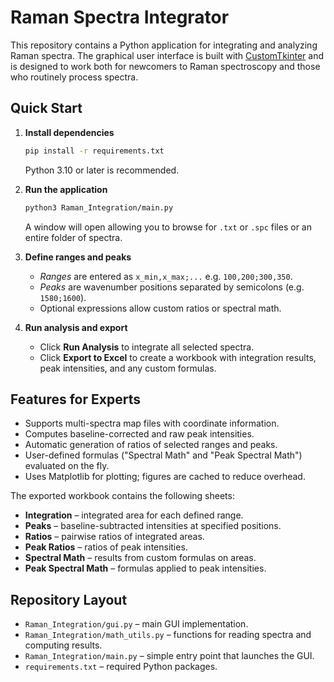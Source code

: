 # Raman Spectra Integrator

This repository contains a Python application for integrating and analyzing Raman spectra. The graphical user interface is built with [CustomTkinter](https://github.com/TomSchimansky/CustomTkinter) and is designed to work both for newcomers to Raman spectroscopy and those who routinely process spectra.

## Quick Start

1. **Install dependencies**
   ```bash
   pip install -r requirements.txt
   ```
   Python 3.10 or later is recommended.

2. **Run the application**
   ```bash
   python3 Raman_Integration/main.py
   ```
   A window will open allowing you to browse for `.txt` or `.spc` files or an entire folder of spectra.

3. **Define ranges and peaks**
   - *Ranges* are entered as `x_min,x_max;...` e.g. `100,200;300,350`.
   - *Peaks* are wavenumber positions separated by semicolons (e.g. `1580;1600`).
   - Optional expressions allow custom ratios or spectral math.

4. **Run analysis and export**
   - Click **Run Analysis** to integrate all selected spectra.
   - Click **Export to Excel** to create a workbook with integration results, peak intensities, and any custom formulas.

## Features for Experts

- Supports multi-spectra map files with coordinate information.
- Computes baseline-corrected and raw peak intensities.
- Automatic generation of ratios of selected ranges and peaks.
- User-defined formulas ("Spectral Math" and "Peak Spectral Math") evaluated on the fly.
- Uses Matplotlib for plotting; figures are cached to reduce overhead.

The exported workbook contains the following sheets:

- **Integration** – integrated area for each defined range.
- **Peaks** – baseline-subtracted intensities at specified positions.
- **Ratios** – pairwise ratios of integrated areas.
- **Peak Ratios** – ratios of peak intensities.
- **Spectral Math** – results from custom formulas on areas.
- **Peak Spectral Math** – formulas applied to peak intensities.

## Repository Layout

- `Raman_Integration/gui.py` – main GUI implementation.
- `Raman_Integration/math_utils.py` – functions for reading spectra and computing results.
- `Raman_Integration/main.py` – simple entry point that launches the GUI.
- `requirements.txt` – required Python packages.



